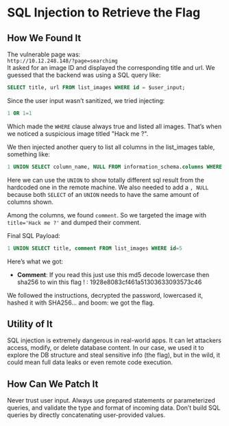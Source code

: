 # SQL Injection to Retrieve the Flag

## How We Found It  
The vulnerable page was:  
`http://10.12.248.148/?page=searchimg`  
It asked for an image ID and displayed the corresponding title and url. We guessed that the backend was using a SQL query like:  
```sql
SELECT title, url FROM list_images WHERE id = $user_input;
```

Since the user input wasn’t sanitized, we tried injecting:
```sql
1 OR 1=1
```
Which made the `WHERE` clause always true and listed all images. That’s when we noticed a suspicious image titled "Hack me ?".

We then injected another query to list all columns in the list_images table, something like:

```sql
1 UNION SELECT column_name, NULL FROM information_schema.columns WHERE table_name=CHAR(108, 105, 115, 116, 95, 105, 109, 97, 103, 101, 115)
```

Here we can use the `UNION` to show totally different sql result from the hardcoded one in the remote machine. We also needed to add a `, NULL` because both `SELECT` of an `UNION` needs to have the same amount of columns shown.

Among the columns, we found `comment`. So we targeted the image with `title='Hack me ?'` and dumped their comment.

Final SQL Payload:
```sql
1 UNION SELECT title, comment FROM list_images WHERE id=5
```

Here’s what we got:

- **Comment**: If you read this just use this md5 decode lowercase then sha256 to win this flag ! : 1928e8083cf461a51303633093573c46

We followed the instructions, decrypted the password, lowercased it, hashed it with SHA256… and boom: we got the flag.

## Utility of It

SQL injection is extremely dangerous in real-world apps. It can let attackers access, modify, or delete database content. In our case, we used it to explore the DB structure and steal sensitive info (the flag), but in the wild, it could mean full data leaks or even remote code execution.

## How Can We Patch It

Never trust user input. Always use prepared statements or parameterized queries, and validate the type and format of incoming data. Don’t build SQL queries by directly concatenating user-provided values.